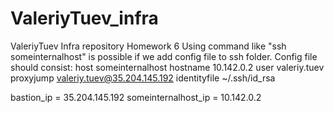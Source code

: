 # ValeriyTuev_infra
ValeriyTuev Infra repository
Homework 6
Using command like "ssh someinternalhost" is possible if we add config file to ssh folder. Config file should consist:
host someinternalhost
	hostname 10.142.0.2
	user valeriy.tuev
	proxyjump valeriy.tuev@35.204.145.192
	identityfile ~/.ssh/id_rsa

bastion_ip = 35.204.145.192
someinternalhost_ip = 10.142.0.2
